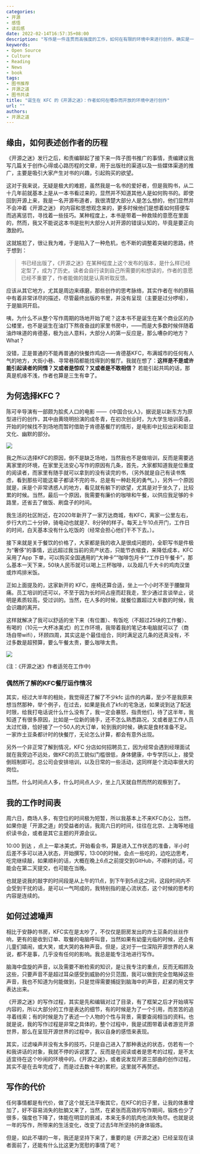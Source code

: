 ```yaml
---
categories:
- 开源
- 感悟
- 读后感
date: 2022-02-14T16:57:35+08:00
description: "写作是一件连贯而高强度的工作，如何在有限的环境中来进行创作，确实是一件非常困难的事情。然而作者确实也没有更好的办法了，权衡之余，选择了在距家一公里附近的 KFC，作为《开源之迷》的首要创作之地，当你读书的时候，闻到一股谷爱凌所说的中国的肯德基炸鸡最好吃的时候，不要惊讶，会心一笑即可。享受《开源之迷》，恰如一顿偶尔的工作快餐。"
keywords:
- Open Source
- Culture
- Reading
- News
- book
tags:
- 图书推荐
- 开源之道
- 图书共读
title: "诞生在 KFC 的《开源之迷》：作者如何在嘈杂而开放的环境中进行创作"
url: ""
authors:
- 开源之道
---
```


## 缘由，如何表述创作者的历程

《开源之迷》发行之后，和责编聊起了接下来一阵子图书推广的事情，责编建议我写几篇关于创作心得或心路历程的文章，用于出版社的渠道以及一些媒体渠道的推广，主要是吸引大家产生对书的兴趣，引起购买的欲望。

这对于我来说，无疑是极大的难题，虽然我是一名书的爱好者，但是我购书，从二十几年前就基本上是从一本书看过来的，显然并不知道其他人是如何购书的。即使回到开源上来，我是一名开源布道者，我很清楚大部分人是怎么想的，他们显然并不会冲着《开源之迷》 的内容和思想观念来的，更多时候他们是想着如何搭便车而逃离惩罚，寻找着一些技巧。某种程度上，本书是带着一种救赎的意愿在里面的，然而，我又不能说这本书是批判大部分人对开源的错误认知的，毕竟是要正向激励的。

这就尴尬了，很让我为难，于是陷入了一种危机，也不断的调整着突破的思路，终于想到：

> 书已经出版了，《开源之迷》在某种程度上这个发布的版本，是什么样已经定型了，成为了历史。读者会自行读到自己所需要的和想读的，作者的意愿已经不重要了，作者能做的就是认真听取反馈。

应该从其它地方，尤其是周边来琢磨，那些创作的思考脉络，其实作者在书的原稿中有着非常详尽的描述，尽管最终出版的书里，并没有呈现（主要是过分啰嗦），于是脑洞开启。

咦，为什么不从整个写作周期的场地开始了呢？这本书不是诞生在某个商业区的办公楼里，也不是诞生在油灯下熬夜奋战的家里书房中，——而是大多数时候伴随着油炸味道的肯德基，极为出人意料，大部分人的第一反应是，那么嘈杂的地方？What？

没错，正是普通的不能再普通的快餐炸鸡店——肯德基KFC，布满城市的任何有人气的地方，大街小巷、寻常巷陌都能找得到的餐厅。我就在想了：**这样是不是或许能引起读者的同情？又或者是惊叹？又或者是不敢相信？** 若能引起共鸣的话，那真是机缘不浅，作者也算是三生有幸了。

## 为何选择KFC？

陈可辛导演有一部颇为脍炙人口的电影 ——《中国合伙人》，据说是以新东方为原型进行的创作，其中由黄晓明扮演的成冬青，在初次创业时，为大学生培训英语，开始的时候找不到场地而暂时借助于肯德基餐厅的情形，是电影中比较出彩和彰显文化、幽默的部分。

![](/images/American-Dreams-in-China-KFC.png)

我之所以选择KFC的原因，倒不是缺乏场地，当然我也不是做培训，反而是需要逃离家里的环境，在家里无法安心写作的原因有几条，首先，大家都知道我是位重度的阅读者，而家里有随手就可以拿到的没有读完的书，（另外就是自己有读书焦虑，看到那些可能这辈子都读不完的书，总是有一种赴死的勇气。），另外一个原因就是，床是个非常诱惑人的地方，看见就有躺下的欲望，尤其是对于坐久了，比较累的时候。当然，最后一个原因，我需要有廉价的咖啡和午餐，以供应我足够的卡路里，还省去了做饭、刷盘子的时间。

我生活的社区附近，在2020年新开了一家万达商城，有KFC，离家一公里左右，步行大约二十分钟，骑电动也就是7、8分钟的样子。每天上午10点开门，工作日的时间，白天基本没有什么吃饭的（经常会担心他们干不下去。）。

接下来就是关于餐饮的价格了，大家都是我的收入是很成问题的，全职写书是件极为“奢侈”的事情，远远超过我当前的资产状态，只能节衣缩食，来降低成本，KFC 采用了App 下单，可以购买全国通用的“大神卡”“咖啡包月卡”“工作日午餐卡”，那么基本一天下来，50块人民币就可以喝上三杯咖啡，以及超几千大卡的鸡肉汉堡或炸鸡排米饭。

正如上面提及的，这家新开的 KFC，座椅还算合适，坐上一个小时不至于腰酸背痛。员工培训的还可以，不至于因为长时间占座而赶我走，至少通过言谈举止，说明是素质较高，受过训的。当然，在人多的时候，就餐位置超过大半数的时候，我会识趣的离开。

这样就解决了我可以舒适的坐下来（有位置）、有饭吃（不超过25块的工作餐）、有喝的（10元一大杯冰美式）的工作环境，我带着我的笔记本电脑就可以了（商场自带wifi），环顾四周，其实这是个最佳组合，同时满足这几条的还真没有，不过多数是超预算，要么午餐太贵，要么咖啡太贵。

![](/images/lijiansheng-in-kfc-2021-write.png)

(注：《开源之迷》作者适兕在工作中)

### 偶然所了解的KFC餐厅运作情况

其实，经过大半年的相处，我觉得还了解了不少kfc 运作的内幕，至少不是我原来想当然那种，举个例子，在过去，如果是我点了kfc的宅急送，如果说到达了配送时限，给我打电话说什么什么没有了，我一定会暴怒，指责他们，待了这半年，我知道了有很多原因，比如是一位新的骑手，还不怎么熟悉路况，又或者是工作人员太过忙碌，恰好接了一个50人的大订单，轮到我的时候，确实是食材准备不足。一家炸土豆条都计时的快餐厅，无论怎么计算，都会有意外出现。

另外一个非正常了解到情况，KFC 分店如何招聘员工，因为经常会遇到经理面试就在我旁边不远处，做KFC的员工貌似门槛很低，身体健康，中专学历以上，接受倒班制即可。总公司会安排培训，以及日常的一些活动，这同样是个流动率很大的岗位。

当然，什么时间点人多，什么时间点人少，坐上几天就自然而然的观察到了。

## 我的工作时间表

周六日，商场人多，有空位的时间极为短暂，所以我基本上不来KFC办公，当然，如果你是「开源之道」的受益者的话，我周六日的时间，往往在北京、上海等地组织读书会，或者是其它主题的开源会议。

10:00 到达 ，点上一辈冰美式，开始看会书，算是进入工作状态的准备，半小时后差不多可以进入状态，开始撰写，13:00的时候，会点一些吃的，边吃边思考，吃完继续敲，如果顺利的话，大概在晚上6点之前提交到GitHub，不顺利的话，可能会在第二天提交，也可能在当晚。

也就是说我的敲字的时间段是从上午的11点，到下午到5点这之间，这段时间内不会受到干扰的话，是可以一气呵成的，我特别指的是心流状态，这个时候的思考的内容是连续的。

## 如何过滤噪声

相比于安静的书房，KFC实在是太吵了，不仅仅是厨房发出的炸土豆条的丝丝作响，更有的是收到订单、取餐的电脑呼叫音，当然如果有幼童光临的时候，还会有儿童们嬉闹，或大笑，或大哭的各种声音。但是，这对于一位深陷开源世界的人来说，都不是事，几乎没有任何的影响。我总是能专注地进行写作。

脑海中盘旋的声音，以及需要不断检索的知识，是让我专注的重点，反而无暇顾及这些，只要声音不是超过耳朵感受到威胁的分贝范围，我可以做到完全忽略掉这些声音，我也不知道为何能做到，只是觉得需要捕捉到脑海中的声音，赶紧的用文字表达出来。

《开源之迷》的写作过程，其实是先和编辑对过了目录，有了框架之后才开始填写内容的，所以大部分的工作是表达的细节，有的时候是为了一个引用，而苦苦的追寻着线索；有的时候是为了表述一个人物的个性与背景，需要查阅相当的资料。也就是说，我的写作过程是非常之具体的，整个过程中，我是试图带着读者游览开源世界，那么在呈现开源世界的过程中，我以自身的感悟来表现。

其实，过滤噪声并没有太多的技巧，只是自己进入了那种表达的状态，仿若有一个和我讲话的对象，我就不停的诉说罢了。反而是在阅读或者是思考的过程，是不太适宜待在这个吵闹的环境中的。《开源之迷》，或者说发现开源三部曲的创作过程，其实不是在去年完成了，而是过去数十年的累积，这里就不再赘述。

## 写作的代价

任何事情都是有代价，做了这个就无法平衡其它，在KFC的日子里，让我的体重增加了，好不容易消失的肚腩又来了，当然，在紧张而高效的写作期间，锻炼也少了很多，强度也下降了，体能在明显的衰减，本来无多的肌肉也消失殆尽。也就是说一年的写作，所带来的生活变化，改变了过去5年所坚持的身体锻炼。

但是，如此不堪的一年，我还是坚持下来了，重要的是《开源之迷》已经呈现在读者面前了，还能有什么比这更为宽慰的事情了呢？

